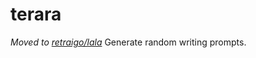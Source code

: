 # terara
_Moved to [retraigo/lala](https://github.com/retraigo/lala)_
Generate random writing prompts.
